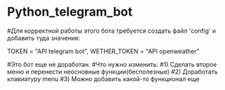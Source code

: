 # Python_telegram_bot
#Для корректной работы этого бота требуется создать файл 'config' и добавить туда значения:

TOKEN = "API telegram bot", WETHER_TOKEN = "API openweather"

#Это бот еще не доработан.
#Что нужно изменить:
#1) Сделать второе меню и перенести неосновные функции(бесполезные)
#2) Доработать клавиатуру menu
#3) Можно добавить какой-то функционал еще
